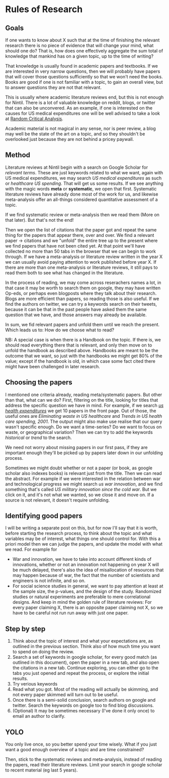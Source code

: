 # Rules of Research

## Goals

If one wants to know about X such that at the time of finishing the relevant research there is no piece of evidence that will change your mind, what should one do? That is, how does one effectively aggregate the sum total of knowledge that mankind has on a given topic, up to the time of writing?

That knowledge is usually found in academic papers and textbooks. If we are interested in very narrow questions, then we will probably have papers that will cover those questions sufficiently so that we won't need the books. Books are good if one is not familiar with a topic, to gain an overall view, but to answer questions they are not that relevant.

This is usually where academic literature reviews end, but this is not enough for Nintil. There is a lot of valuable knowledge on reddit, blogs, or twitter that can also be unconvered. As an example, if one is interested on the causes for US medical expenditures one will be well advised to take a look at [Random Critical Analysis](https://randomcriticalanalysis.com/).

Academic material is not magical in any sense, nor is peer review, a blog may well be the state of the art on a topic, and so they shouldn't be overlooked just because they are not behind a pricey paywall.

## Method

Literature reviews at Nintil begin with a search on Google Scholar for _relevant terms_. These are just keywords related to what we want, again with US medical expenditures, we may search _US medical expenditures_ as such or _healthcare US spending_. That will get us some results. If we see anything with the magic words **meta** or **systematic**, we open that first. Systematic literature reviews have already done most of the work for us, and likewise meta-analysis offer an all-things considered quantitative assessment of a topic.

If we find systematic review or meta-analysis then we read them (More on that later). But that's not the end!

Then we open the list of citations that the paper got and repeat the same thing for the papers that appear there, over and over. We find a relevant paper -> citations and we "unfold" the entire tree up to the present where we find papers that have not been cited yet. At that point we'll have collected no more than 50 tabs in the browser that we can begin to work through. If we have a meta-analysis or literature review written in the year X we can usually avoid paying attention to work published before year X. If there are more than one meta-analysis or literature reviews, it still pays to read them both to see what has changed in the literature.

In the process of reading, we may come across reserachers names a lot, in that case it may be worth to search them on google, they may have written Op-eds, or perhaps even blogposts where they talk about their research. Blogs are more efficient than papers, so reading those is also useful. If we find the authors on twitter, we can try a keywords search on their tweets, because it can be that in the past people have asked them the same question that we have, and those answers may already be available.

In sum, we fid relevant papers and unfold them until we reach the present. Which leads us to: How do we choose what to read?

NB: A special case is when there is a Handbook on the topic. If there is, we should read everything there that is relevant, and only then move on to unfold the handbook as described above. Handbooks are meant to be the outcome that we want, so just with the handbooks we might get 80% of the value; except if the handbook is old, in which case some fact cited there might have been challenged in later research.

## Choosing the papers

I mentioned one criteria already, reading meta/systematic papers. But other than that, what can we do? First, filtering on the title, looking for titles that address the specific question we have in mind. For example, if we search [_us health expenditures_](https://scholar.google.co.uk/scholar?hl=en&as_sdt=0%2C5&q=us+health+expenditures&btnG=) we get 10 papers in the front page. Out of those, the useful ones are _Eliminating waste in US healthcare_ and _Trends in US health care spending, 2001_. The output might also make use realise that our query wasn't specific enough. Do we want a time-series? Do we want to focus on waste, or geographical variation? Then we can try to add the keywords _historical_ or _trend_ to the search.

We need not worry about missing papers in our first pass, if they are important enough they'll be picked up by papers later down in our unfolding process.

Sometimes we might doubt whether or not a paper (or book, as google scholar also indexes books) is relevant just from the title. Then we can read the abstract. For example if we were interested in the relation between war and technological progress we might search _us war innovation_, and we find something that's called _US military innovation since the cold war_. But we click on it, and it's not what we wanted, so we close it and move on. If a source is not relevant, it doesn't require unfolding.

## Identifying good papers

I will be writing a separate post on this, but for now I'll say that it is worth, before starting the research process, to think about the topic and what variables may be of interest, what things one should control for. With this a priori model then we can judge the papers, and update the model with what we read. For example for

- War and innovation, we have to take into account different kinds of innovations, whether or not an innovation not happening on year X will be much delayed, there's also the idea of misallocation of resources that may happen because of war, the fact that the number of scientists and engineers is not infinite, and so on.
- For social science studies in general, we want to pay attention at least at the sample size, the p-values, and the design of the study. Randomized studies or natural experiments are preferable to mere correlational designs. And keep in mind the golden rule of literature reviews: For every paper claiming X, there is an opposite paper claiming not X, so we have to be careful not run run away with just one paper.

## Step by step

1. Think about the topic of interest and what your expectations are, as outlined in the previous section. Think also of how much time you want to spend on doing the review.
2. Search a set of keywords in google scholar, for every good match (as outlined in this document), open the paper in a new tab, and also open the citations in a new tab. Continue exploring, you can either go to the tabs you just opened and repeat the process, or explore the initial results.
3. Try verious keywords
4. Read what you got. Most of the reading will actually be skimming, and not every paper skimmed will turn out to be useful.
5. Once there is a semi-solid conclusion, search authors on google and twitter. Search the keywords on google too to find blog discussions.
6. (Optional) It may be sometimes necessary (I've done it only once) to email an author to clarify.

## YOLO

You only live once, so you better spend your time wisely. What if you just want a good enough overview of a topic and are time constrained?

Then, stick to the systematic reviews and meta-analysis, instead of reading the papers, read their literature reviews. Limit your search in google scholar to recent material (eg last 5 years).
